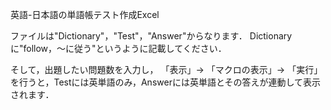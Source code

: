 英語-日本語の単語帳テスト作成Excel

ファイルは"Dictionary"，"Test"，"Answer"からなります．
Dictionaryに"follow，〜に従う"というように記載してください．

そして，出題したい問題数を入力し，
「表示」→ 「マクロの表示」→ 「実行」
を行うと，Testには英単語のみ，Answerには英単語とその答えが連動して表示されます．

